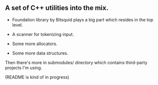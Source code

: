 ## A set of C++ utilities into the mix.

* Foundation library by Bitsquid plays a big part which resides in the top
  level.

* A scanner for tokenizing input.

* Some more allocators.

* Some more data structures.

Then there's more in submodules/ directory which contains third-party projects
I'm using.

(README is kind of in progress)
